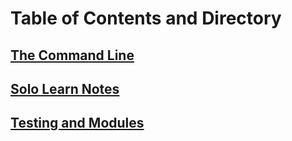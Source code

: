 # Table of Contents and Directory

## [The Command Line](the-command-line)

## [Solo Learn Notes](solo-learn-notes)

## [Testing and Modules](testing-and-modules)